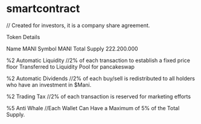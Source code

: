 # smartcontract
// Created for investors, it is a company share agreement. 

Token Details

Name MANI
Symbol MANI
Total Supply 222.200.000


%2 Automatic Liquidity
//2% of each transaction to establish a fixed price floor Transferred to Liquidity Pool for pancakeswap

%2 Automatic Dividends
//2% of each buy/sell is redistributed to all holders who have an investment in $Mani.

%2 Trading Tax
//2% of each transaction is reserved for marketing efforts

%5 Anti Whale
//Each Wallet Can Have a Maximum of 5% of the Total Supply.
